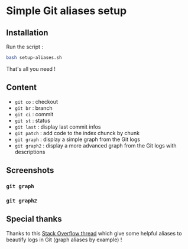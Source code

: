 # Simple Git aliases setup

## Installation

Run the script :

```sh
bash setup-aliases.sh
```

That's all you need !

## Content

- `git co` : checkout
- `git br` : branch
- `git ci` : commit
- `git st` : status
- `git last` : display last commit infos
- `git patch` : add code to the index chunck by chunk
- `git graph` : display a simple graph from the Git logs
- `git graph2` : display a more advanced graph from the Git logs with descriptions

## Screenshots

### `git graph`

### `git graph2`

## Special thanks
 
Thanks to this [Stack Overflow thread](http://stackoverflow.com/a/9074343) which give some helpful aliases to beautify logs in Git (graph aliases by example) !
